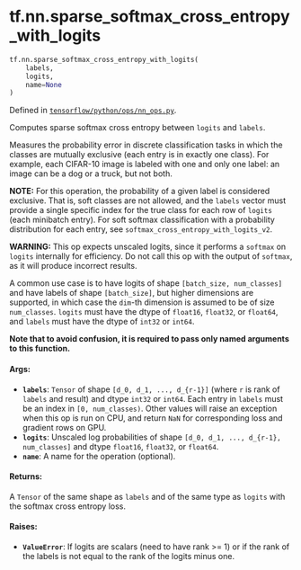 <div itemscope itemtype="http://developers.google.com/ReferenceObject">
<meta itemprop="name" content="tf.nn.sparse_softmax_cross_entropy_with_logits" />
<meta itemprop="path" content="Stable" />
</div>

# tf.nn.sparse_softmax_cross_entropy_with_logits

``` python
tf.nn.sparse_softmax_cross_entropy_with_logits(
    labels,
    logits,
    name=None
)
```



Defined in [`tensorflow/python/ops/nn_ops.py`](/code/stable/tensorflow/python/ops/nn_ops.py).

Computes sparse softmax cross entropy between `logits` and `labels`.

Measures the probability error in discrete classification tasks in which the
classes are mutually exclusive (each entry is in exactly one class).  For
example, each CIFAR-10 image is labeled with one and only one label: an image
can be a dog or a truck, but not both.

**NOTE:**  For this operation, the probability of a given label is considered
exclusive.  That is, soft classes are not allowed, and the `labels` vector
must provide a single specific index for the true class for each row of
`logits` (each minibatch entry).  For soft softmax classification with
a probability distribution for each entry, see
`softmax_cross_entropy_with_logits_v2`.

**WARNING:** This op expects unscaled logits, since it performs a `softmax`
on `logits` internally for efficiency.  Do not call this op with the
output of `softmax`, as it will produce incorrect results.

A common use case is to have logits of shape
`[batch_size, num_classes]` and have labels of shape
`[batch_size]`, but higher dimensions are supported, in which
case the `dim`-th dimension is assumed to be of size `num_classes`.
`logits` must have the dtype of `float16`, `float32`, or `float64`, and
`labels` must have the dtype of `int32` or `int64`.

**Note that to avoid confusion, it is required to pass only named arguments to
this function.**

#### Args:

* <b>`labels`</b>: `Tensor` of shape `[d_0, d_1, ..., d_{r-1}]` (where `r` is rank of
    `labels` and result) and dtype `int32` or `int64`. Each entry in `labels`
    must be an index in `[0, num_classes)`. Other values will raise an
    exception when this op is run on CPU, and return `NaN` for corresponding
    loss and gradient rows on GPU.
* <b>`logits`</b>: Unscaled log probabilities of shape `[d_0, d_1, ..., d_{r-1},
    num_classes]` and dtype `float16`, `float32`, or `float64`.
* <b>`name`</b>: A name for the operation (optional).


#### Returns:

A `Tensor` of the same shape as `labels` and of the same type as `logits`
with the softmax cross entropy loss.


#### Raises:

* <b>`ValueError`</b>: If logits are scalars (need to have rank >= 1) or if the rank
    of the labels is not equal to the rank of the logits minus one.
